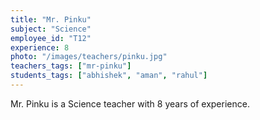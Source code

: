```yaml
---
title: "Mr. Pinku"
subject: "Science"
employee_id: "T12"
experience: 8
photo: "/images/teachers/pinku.jpg"
teachers_tags: ["mr-pinku"]
students_tags: ["abhishek", "aman", "rahul"]
---
```

Mr. Pinku is a Science teacher with 8 years of experience.
